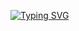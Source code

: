 [![Typing SVG](https://readme-typing-svg.demolab.com?font=Fredoka+One&duration=3700&pause=250&color=F7E834&center=true&width=435&lines=elloo!+%E2%95%B0(%E2%96%94%E2%88%80%E2%96%94)%E2%95%AF;hehehehe+%E2%8A%82(%E2%96%80%C2%AF%E2%96%80%E2%8A%82+))](https://git.io/typing-svg)
